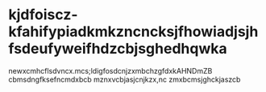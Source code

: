 # kjdfoiscz-kfahifypiadkmkzncncksjfhowiadjsjhfsdeufyweifhdzcbjsghedhqwka
newxcmhcflsdvncx.mcs;ldigfosdcnjzxmbchzgfdxkAHNDmZB cbmsdngfksefncmdxbcb mznxvcbjasjcnjkzx,nc zmxbcmsjghckjaszcb
